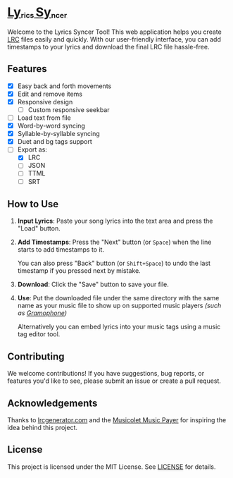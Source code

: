 # [Ly<sub><sup><sub>rics </sub></sup></sub>Sy<sub><sup><sub>ncer</sub></sup></sub>](https://pxeemo.github.io/LySy)

Welcome to the Lyrics Syncer Tool! This web application helps you create [LRC](<https://en.m.wikipedia.org/wiki/LRC_(file_format)>) files easily and quickly. With our user-friendly interface, you can add timestamps to your lyrics and download the final LRC file hassle-free.

## Features

- [x] Easy back and forth movements
- [x] Edit and remove items
- [x] Responsive design
    - [ ] Custom responsive seekbar
- [ ] Load text from file
- [x] Word-by-word syncing
- [x] Syllable-by-syllable syncing
- [x] Duet and bg tags support
- [ ] Export as:
    - [x] LRC
    - [ ] JSON
    - [ ] TTML
    - [ ] SRT

## How to Use

1. **Input Lyrics**: Paste your song lyrics into the text area and press the "Load" button.
2. **Add Timestamps**: Press the "Next" button (or `Space`) when the line starts to add timestamps to it.

    You can also press "Back" button (or `Shift+Space`) to undo the last timestamp if you pressed next by mistake.

3. **Download**: Click the "Save" button to save your file.
4. **Use**: Put the downloaded file under the same directory with the same name as your music file to show up on supported music players _(such as [Gramophone](https://github.com/AkaneTan/Gramophone))_

    Alternatively you can embed lyrics into your music tags using a music tag editor tool.

## Contributing

We welcome contributions! If you have suggestions, bug reports, or features you'd like to see, please submit an issue or create a pull request.

## Acknowledgements

Thanks to [lrcgenerator.com](http://lrcgenerator.com/) and the [Musicolet Music Payer](https://play.google.com/store/apps/details?id=in.krosbits.musicolet) for inspiring the idea behind this project.

## License

This project is licensed under the MIT License. See [LICENSE](./LICENSE) for details.
